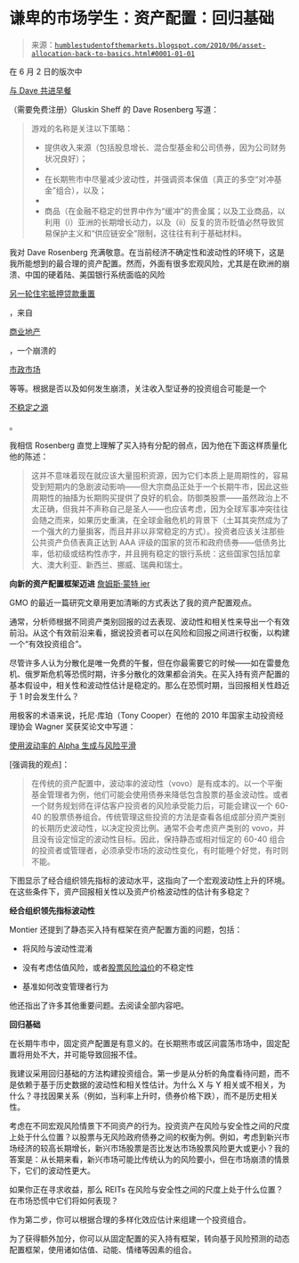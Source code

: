<!--yml

类别：未分类

日期：2024-05-18 00:12:29

-->

# 谦卑的市场学生：资产配置：回归基础

> 来源：[`humblestudentofthemarkets.blogspot.com/2010/06/asset-allocation-back-to-basics.html#0001-01-01`](https://humblestudentofthemarkets.blogspot.com/2010/06/asset-allocation-back-to-basics.html#0001-01-01)

在 6 月 2 日的版次中

[与 Dave 共进早餐](https://ems.gluskinsheff.net/Articles/Breakfast_with_Dave_060210.pdf)

（需要免费注册）Gluskin Sheff 的 Dave Rosenberg 写道：

> 游戏的名称是关注以下策略：
> 
> +   提供收入来源（包括股息增长、混合型基金和公司债券，因为公司财务状况良好）；
> +   
> +   在长期熊市中尽量减少波动性，并强调资本保值（真正的多空“对冲基金”组合），以及；
> +   
> +   商品（在金融不稳定的世界中作为“缓冲”的贵金属；以及工业商品，以利用（i）亚洲的长期增长动力，以及（ii）反复的货币贬值必然导致贸易保护主义和“供应链安全”限制，这往往有利于基础材料。

我对 Dave Rosenberg 充满敬意。在当前经济不确定性和波动性的环境下，这是我所能想到的最合理的资产配置。然而，外面有很多宏观风险，尤其是在欧洲的崩溃、中国的硬着陆、美国银行系统面临的风险

[另一轮住宅抵押贷款重置](http://www.hussmanfunds.com/wmc/wmc100315.htm)

，来自

[商业地产](http://humblestudentofthemarkets.blogspot.com/2010/03/cre-time-bomb.html)

，一个崩溃的

[市政市场](http://rick.bookstaber.com/2010/04/municipal-market.html)

等等。根据是否以及如何发生崩溃，关注收入型证券的投资组合可能是一个

[不稳定之源](http://alephblog.com/2010/06/03/yield-the-oldest-scam-in-the-books/)

。

我相信 Rosenberg 直觉上理解了买入持有分配的弱点，因为他在下面这样质量化他的陈述：

> 这并不意味着现在就应该大量囤积资源，因为它们本质上是周期性的，容易受到短期内的急剧波动影响——但大宗商品正处于一个长期牛市，因此这些周期性的抽搐为长期购买提供了良好的机会。防御类股票——虽然政治上不太正确，但我并不声称自己是圣人——也应该考虑，因为全球军事冲突往往会随之而来，如果历史重演，在全球金融危机的背景下（土耳其突然成为了一个强大的力量掮客，而且并非以非常稳定的方式）。投资者应该关注那些公共资产负债表真正达到 AAA 评级的国家的货币和政府债券——低债务比率，低初级或结构性赤字，并且拥有稳定的银行系统：这些国家包括加拿大、澳大利亚、新西兰、挪威、瑞典和瑞士。

**向新的资产配置框架迈进** [詹姆斯·蒙特 ier](http://www.ritholtz.com/blog/2010/05/james-montier-i-want-to-break-free/)

GMO 的最近一篇研究文章用更加清晰的方式表达了我的资产配置观点。

通常，分析师根据不同资产类别回报的过去表现、波动性和相关性来导出一个有效前沿。从这个有效前沿来看，据说投资者可以在风险和回报之间进行权衡，以构建一个“有效投资组合”。

尽管许多人认为分散化是唯一免费的午餐，但在你最需要它的时候——如在雷曼危机、俄罗斯危机等恐慌时期，许多分散化的效果都会消失。在买入持有资产配置的基本假设中，相关性和波动性估计是稳定的。那么在恐慌时期，当回报相关性趋近于 1 时会发生什么？

用极客的术语来说，托尼·库珀（Tony Cooper）在他的 2010 年国家主动投资经理协会 Wagner 奖获奖论文中写道：

[使用波动率的 Alpha 生成与风险平滑](http://naaim.org/files/2010/1st_Place_Tony_Cooper_abstract.pdf)

[强调我的观点]：

> 在传统的资产配置中，波动率的波动性（vovo）是有成本的。以一个平衡基金管理者为例，他们可能会使用债券来降低包含股票的基金波动性。或者一个财务规划师在评估客户投资者的风险承受能力后，可能会建议一个 60-40 的股票债券组合。传统管理这些投资的方法是查看各组成部分资产类别的长期历史波动性，以决定投资比例。通常不会考虑资产类别的 vovo，并且没有设定恒定的波动性目标。因此，保持静态或相对恒定的 60-40 组合的投资者或管理者，必须承受市场的波动性变化，有时能睡个好觉，有时则不能。

下图显示了经合组织领先指标的波动水平，这指向了一个宏观波动性上升的环境。在这些条件下，资产回报相关性以及资产价格波动性的估计有多稳定？

**经合组织领先指标波动性**

Montier 还提到了静态买入持有框架在资产配置方面的问题，包括：

+   将风险与波动性混淆

+   没有考虑估值风险，或者[股票风险溢价](http://www.cxoadvisory.com/equity-premium/the-2010-equity-risk-premium-from-practitioners/)的不稳定性

+   基准如何改变管理者行为

他还指出了许多其他重要问题。去阅读全部内容吧。

**回归基础**

在长期牛市中，固定资产配置是有意义的。在长期熊市或区间震荡市场中，固定配置将用处不大，并可能导致回报不佳。

我建议采用回归基础的方法构建投资组合。第一步是从分析的角度看待问题，而不是依赖于基于历史数据的波动性和相关性估计。为什么 X 与 Y 相关或不相关，为什么？寻找因果关系（例如，当利率上升时，债券价格下跌），而不是历史相关性。

考虑在不同宏观风险情景下不同资产的行为。投资资产在风险与安全性之间的尺度上处于什么位置？以股票与无风险政府债券之间的权衡为例。例如，考虑到新兴市场经济的较高长期增长，新兴市场股票是否比发达市场股票风险更大或更小？我的答案是：从长期来看，新兴市场可能比传统认为的风险要小，但在市场崩溃的情景下，它们的波动性更大。

如果你正在寻求收益，那么 REITs 在风险与安全性之间的尺度上处于什么位置？在市场恐慌中它们将如何表现？

作为第二步，你可以根据合理的多样化效应估计来组建一个投资组合。

为了获得额外加分，你可以从固定配置的买入持有框架，转向基于风险预测的动态配置框架，使用诸如估值、动能、情绪等因素的组合。
